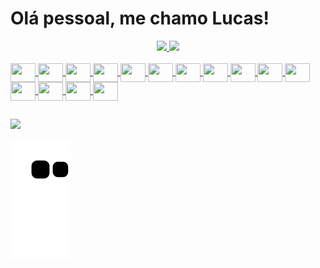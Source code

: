 <h1>Olá pessoal, me chamo Lucas!</h1> 
<div align="center">
  <a href="https://github.com/rafaballerini">
  <img width="48%"   src="https://github-readme-stats.vercel.app/api?username=lucascafeee&show_icons=true&theme=dracula&include_all_commits=true&count_private=true"/>
  <img img width="48%"  src="https://github-readme-stats.vercel.app/api/top-langs/?username=lucascafeee&layout=compact&langs_count=7&theme=dracula"/>
</div>
<div style="display: inline_block"><br>
  <img align="center"  height="30" width="40" src="https://cdn.jsdelivr.net/gh/devicons/devicon/icons/javascript/javascript-plain.svg">
  <img align="center"  height="30" width="40" src="https://cdn.jsdelivr.net/gh/devicons/devicon/icons/react/react-original.svg">
  <img align="center"  height="30" width="40" src="https://cdn.jsdelivr.net/gh/devicons/devicon/icons/html5/html5-original-wordmark.svg">
  <img align="center"  height="30" width="40" src="https://cdn.jsdelivr.net/gh/devicons/devicon/icons/css3/css3-original-wordmark.svg">
  <img align="center" " height="30" width="40" src="https://cdn.jsdelivr.net/gh/devicons/devicon/icons/csharp/csharp-original.svg">
  <img align="center"  height="30" width="40" src="https://cdn.jsdelivr.net/gh/devicons/devicon/icons/angularjs/angularjs-original.svg" />
  <img align="center"  height="30" width="40" src="https://cdn.jsdelivr.net/gh/devicons/devicon/icons/git/git-original.svg" />
  <img align="center"  height="30" width="40" src="https://cdn.jsdelivr.net/gh/devicons/devicon/icons/java/java-original-wordmark.svg" />
  <img align="center"  height="30" width="40" src="https://cdn.jsdelivr.net/gh/devicons/devicon/icons/mysql/mysql-plain-wordmark.svg" />
  <img align="center"  height="30" width="40" src="https://cdn.jsdelivr.net/gh/devicons/devicon/icons/nodejs/nodejs-plain.svg" />
  <img align="center"  height="30" width="40" src="https://cdn.jsdelivr.net/gh/devicons/devicon/icons/php/php-plain.svg" />
  <img align="center"  height="30" width="40" src="https://cdn.jsdelivr.net/gh/devicons/devicon/icons/postgresql/postgresql-original-wordmark.svg" />
  <img align="center"  height="30" width="40" src="https://cdn.jsdelivr.net/gh/devicons/devicon/icons/vscode/vscode-original.svg" />
  <img align="center"  height="30" width="40" src="https://cdn.jsdelivr.net/gh/devicons/devicon/icons/visualstudio/visualstudio-plain.svg" />
  <img align="center"  height="30" width="40" src="https://cdn.jsdelivr.net/gh/devicons/devicon/icons/vuejs/vuejs-original.svg" />
</div>

##

<div>
  <a href="https://www.linkedin.com/in/lucascafe/" target="_blank"><img src="https://img.shields.io/badge/-LinkedIn-%230077B5?style=for-the-badge&logo=linkedin&logoColor=white" target="_blank"></a> 
</div>

![Snake animation](https://github.com/lucascafeee/lucascafeee/blob/output/github-contribution-grid-snake.svg)
